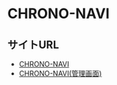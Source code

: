 # CHRONO-NAVI

## サイトURL
- [CHRONO-NAVI](https://chrono-navi-web.pages.dev)
- [CHRONO-NAVI(管理画面)](https://chrono-navi-admin.pages.dev)
